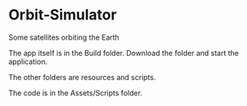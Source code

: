 # Orbit-Simulator
Some satellites orbiting the Earth 

The app itself is in the Build folder. Download the folder and start the application.

The other folders are resources and scripts.

The code is in the Assets/Scripts folder.
